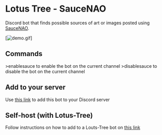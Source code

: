 # Lotus Tree - SauceNAO

Discord bot that finds possible sources of art or images posted using [SauceNAO](https://saucenao.com).

[![demo.gif](https://i.imgur.com/PAW40Z5.gif)]

## Commands
\>enablesauce to enable the bot on the current channel
\>disablesauce to disable the bot on the current channel

## Add to your server
Use [this link](https://discord.com/oauth2/authorize?client_id=735627177587900518&scope=bot&permissions=3072) to add this bot to your Discord server

## Self-host (with Lotus-Tree)
Follow instructions on how to add to a Louts-Tree bot on [this link](https://github.com/jorgev259/Lotus-Tree)
